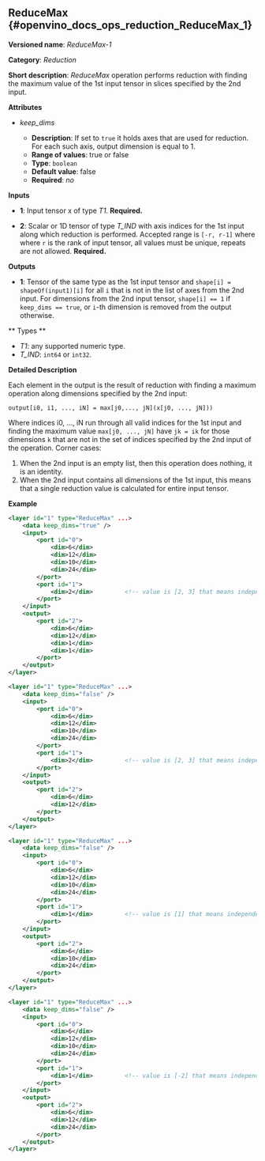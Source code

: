 ## ReduceMax <a name="ReduceMax"></a> {#openvino_docs_ops_reduction_ReduceMax_1}

**Versioned name**: *ReduceMax-1*

**Category**: *Reduction*

**Short description**: *ReduceMax* operation performs reduction with finding the maximum value of the 1st input tensor in slices specified by the 2nd input.

**Attributes**

* *keep_dims*

  * **Description**: If set to `true` it holds axes that are used for reduction. For each such axis, output dimension is equal to 1.
  * **Range of values**: true or false
  * **Type**: `boolean`
  * **Default value**: false
  * **Required**: *no*

**Inputs**

* **1**: Input tensor x of type *T1*. **Required.**

* **2**: Scalar or 1D tensor of type *T_IND* with axis indices for the 1st input along which reduction is performed. Accepted range is `[-r, r-1]` where where `r` is the rank of input tensor, all values must be unique, repeats are not allowed. **Required.**

**Outputs**

* **1**: Tensor of the same type as the 1st input tensor and `shape[i] = shapeOf(input1)[i]` for all `i` that is not in the list of axes from the 2nd input. For dimensions from the 2nd input tensor, `shape[i] == 1` if `keep_dims == true`, or `i`-th dimension is removed from the output otherwise.

** Types **

* *T1*: any supported numeric type.
* *T_IND*: `int64` or `int32`.

**Detailed Description**

Each element in the output is the result of reduction with finding a maximum operation along dimensions specified by the 2nd input:

    output[i0, i1, ..., iN] = max[j0,..., jN](x[j0, ..., jN]))

Where indices i0, ..., iN run through all valid indices for the 1st input and finding the maximum value `max[j0, ..., jN]` have `jk = ik` for those dimensions `k` that are not in the set of indices specified by the 2nd input of the operation. 
Corner cases:

1. When the 2nd input is an empty list, then this operation does nothing, it is an identity. 
2. When the 2nd input contains all dimensions of the 1st input, this means that a single reduction value is calculated for entire input tensor. 

**Example**

```xml
<layer id="1" type="ReduceMax" ...>
    <data keep_dims="true" />
    <input>
        <port id="0">
            <dim>6</dim>
            <dim>12</dim>
            <dim>10</dim>
            <dim>24</dim>
        </port>
        <port id="1">
            <dim>2</dim>         <!-- value is [2, 3] that means independent reduction in each channel and batch -->
        </port>
    </input>
    <output>
        <port id="2">
            <dim>6</dim>
            <dim>12</dim>
            <dim>1</dim>
            <dim>1</dim>
        </port>
    </output>
</layer>
```

```xml
<layer id="1" type="ReduceMax" ...>
    <data keep_dims="false" />
    <input>
        <port id="0">
            <dim>6</dim>
            <dim>12</dim>
            <dim>10</dim>
            <dim>24</dim>
        </port>
        <port id="1">
            <dim>2</dim>         <!-- value is [2, 3] that means independent reduction in each channel and batch -->
        </port>
    </input>
    <output>
        <port id="2">
            <dim>6</dim>
            <dim>12</dim>
        </port>
    </output>
</layer>
```

```xml
<layer id="1" type="ReduceMax" ...>
    <data keep_dims="false" />
    <input>
        <port id="0">
            <dim>6</dim>
            <dim>12</dim>
            <dim>10</dim>
            <dim>24</dim>
        </port>
        <port id="1">
            <dim>1</dim>         <!-- value is [1] that means independent reduction in each channel and spatial dimensions -->
        </port>
    </input>
    <output>
        <port id="2">
            <dim>6</dim>
            <dim>10</dim>
            <dim>24</dim>
        </port>
    </output>
</layer>
```

```xml
<layer id="1" type="ReduceMax" ...>
    <data keep_dims="false" />
    <input>
        <port id="0">
            <dim>6</dim>
            <dim>12</dim>
            <dim>10</dim>
            <dim>24</dim>
        </port>
        <port id="1">
            <dim>1</dim>         <!-- value is [-2] that means independent reduction in each channel, batch and second spatial dimension -->
        </port>
    </input>
    <output>
        <port id="2">
            <dim>6</dim>
            <dim>12</dim>
            <dim>24</dim>
        </port>
    </output>
</layer>
```